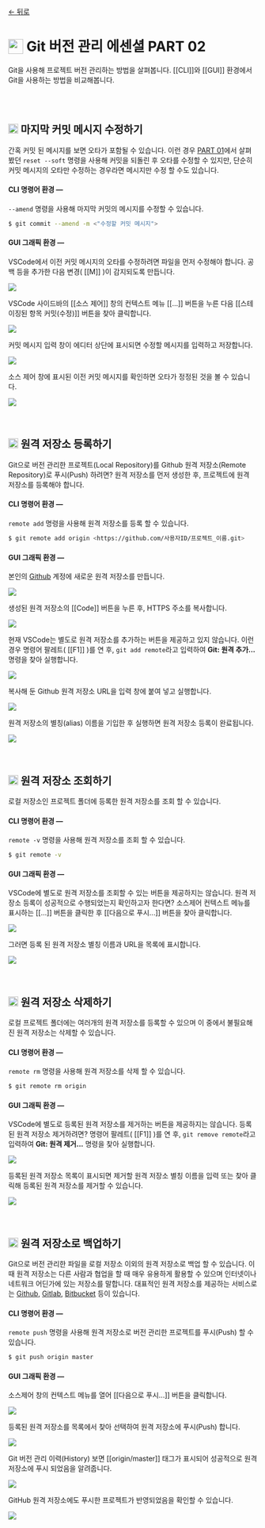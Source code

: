[← 뒤로](./README.md)

# <img src="./assets/icon-git-1.png" alt style="width: 30px; vertical-align: -5px"> Git 버전 관리 에센셜 PART 02

Git을 사용해 프로젝트 버전 관리하는 방법을 살펴봅니다. [[CLI]]와 [[GUI]] 환경에서 Git을 사용하는 방법을 비교해봅니다.

<a href="https://bit.ly/GIT_ESSENTIAL" target="_blank"><img src="./assets/00-COVER.jpg" alt /></a>

<br>

<!-- ----------------------------------------------------------------------- -->


## <img src="./assets/icon-git-2.png" alt style="width: 20px; vertical-align: -1px"> 마지막 커밋 메시지 수정하기

간혹 커밋 된 메시지를 보면 오타가 포함될 수 있습니다. 이런 경우 [PART 01](./PART01.md)에서 살펴봤던 `reset --soft` 명령을 사용해 커밋을 되돌린 후 오타를 수정할 수 있지만, 단순히 커밋 메시지의 오타만 수정하는 경우라면 메시지만 수정 할 수도 있습니다.

#### CLI 명령어 환경 —

`--amend` 명령을 사용해 마지막 커밋의 메시지를 수정할 수 있습니다.

```sh
$ git commit --amend -m <"수정할 커밋 메시지">
```


#### GUI 그래픽 환경 —

VSCode에서 이전 커밋 메시지의 오타를 수정하려면 파일을 먼저 수정해야 합니다. 
공백 등을 추가한 다음 변경( [[M]] )이 감지되도록 만듭니다.

![](assets/vscode-amend-01.png)

VSCode 사이드바의 [[소스 제어]] 창의 컨텍스트 메뉴 [[...]] 버튼을 누른 다음 [[스테이징된 항목 커밋(수정)]] 버튼을 찾아 클릭합니다.

![](assets/vscode-amend-02.png)

커밋 메시지 입력 창이 에디터 상단에 표시되면 수정할 메시지를 입력하고 저장합니다.

![](assets/vscode-amend-03.png)

소스 제어 창에 표시된 이전 커밋 메시지를 확인하면 오타가 정정된 것을 볼 수 있습니다.

![](assets/vscode-amend-04.png)

<br>

<!-- ----------------------------------------------------------------------- -->


## <img src="./assets/icon-git-2.png" alt style="width: 20px; vertical-align: -1px"> 원격 저장소 등록하기

Git으로 버전 관리한 프로젝트(Local Repository)를 Github 원격 저장소(Remote Repository)로 푸시(Push) 하려면? 원격 저장소를 먼저 생성한 후, 프로젝트에 원격 저장소를 등록해야 합니다.

#### CLI 명령어 환경 —

`remote add` 명령을 사용해 원격 저장소를 등록 할 수 있습니다.

```sh
$ git remote add origin <https://github.com/사용자ID/프로젝트_이름.git>
```


#### GUI 그래픽 환경 —

본인의 [Github](https://github.com) 계정에 새로운 원격 저장소를 만듭니다.

![](assets/github-repository-01.jpg)

생성된 원격 저장소의 [[Code]] 버튼을 누른 후, HTTPS 주소를 복사합니다.

![](assets/github-repository-02.jpg)

현재 VSCode는 별도로 원격 저장소를 추가하는 버튼을 제공하고 있지 않습니다.
이런 경우 명령어 팔레트( [[F1]] )를 연 후, `git add remote`라고 입력하여 **Git: 원격 추가...** 명령을 찾아 실행합니다.

![](assets/github-repository-03.png)

복사해 둔 Github 원격 저장소 URL을 입력 창에 붙여 넣고 실행합니다.

![](assets/github-repository-04.png)

원격 저장소의 별칭(alias) 이름을 기입한 후 실행하면 원격 저장소 등록이 완료됩니다.

![](assets/github-repository-05.png)

<br>

<!-- ----------------------------------------------------------------------- -->


## <img src="./assets/icon-git-2.png" alt style="width: 20px; vertical-align: -1px"> 원격 저장소 조회하기

로컬 저장소인 프로젝트 폴더에 등록한 원격 저장소를 조회 할 수 있습니다.

#### CLI 명령어 환경 —

`remote -v` 명령을 사용해 원격 저장소를 조회 할 수 있습니다.

```sh
$ git remote -v
```

#### GUI 그래픽 환경 —

VSCode에 별도로 원격 저장소를 조회할 수 있는 버튼을 제공하지는 않습니다.
원격 저장소 등록이 성공적으로 수행되었는지 확인하고자 한다면? 소스제어 컨텍스트 메뉴를 표시하는 [[...]] 버튼을 클릭한 후
[[다음으로 푸시...]] 버튼을 찾아 클릭합니다.

![](assets/vscode-remote-v01.png)

그러면 등록 된 원격 저장소 별칭 이름과 URL을 목록에 표시합니다.

![](assets/vscode-remote-v02.png)

<br>

<!-- ----------------------------------------------------------------------- -->


## <img src="./assets/icon-git-2.png" alt style="width: 20px; vertical-align: -1px"> 원격 저장소 삭제하기

로컬 프로젝트 폴더에는 여러개의 원격 저장소를 등록할 수 있으며 이 중에서 불필요해진 원격 저장소는 삭제할 수 있습니다.

#### CLI 명령어 환경 —

`remote rm` 명령을 사용해 원격 저장소를 삭제 할 수 있습니다.

```sh
$ git remote rm origin
```

#### GUI 그래픽 환경 —

VSCode에 별도로 등록된 원격 저장소를 제거하는 버튼을 제공하지는 않습니다.
등록된 원격 저장소 제거하려면? 명령어 팔레트( [[F1]] )를 연 후, `git remove remote`라고 입력하여 **Git: 원격 제거...** 명령을 찾아 실행합니다.

![](assets/github-remove-remote-01.png)

등록된 원격 저장소 목록이 표시되면 제거할 원격 저장소 별칭 이름을 입력 또는 찾아 클릭해 등록된 원격 저장소를 제거할 수 있습니다.

![](assets/github-remove-remote-02.png)

<br>

<!-- ----------------------------------------------------------------------- -->


## <img src="./assets/icon-git-2.png" alt style="width: 20px; vertical-align: -1px"> 원격 저장소로 백업하기

Git으로 버전 관리한 파일을 로컬 저장소 이외의 원격 저장소로 백업 할 수 있습니다. 이때 원격 저장소는 다른 사람과 협업을 할 때 매우 유용하게 활용할 수 있으며 인터넷이나 네트워크 어딘가에 있는 저장소를 말합니다. 대표적인 원격 저장소를 제공하는 서비스로는 [Github](https://github.com), [Gitlab](https://gitlab.com), [Bitbucket](https://bitbucket.org/) 등이 있습니다.

#### CLI 명령어 환경 —

`remote push` 명령을 사용해 원격 저장소로 버전 관리한 프로젝트를 푸시(Push) 할 수 있습니다.

```sh
$ git push origin master
```

#### GUI 그래픽 환경 —

소스제어 창의 컨텍스트 메뉴를 열어 [[다음으로 푸시...]] 버튼을 클릭합니다.

![](assets/github-push-01.png)

등록된 원격 저장소를 목록에서 찾아 선택하여 원격 저장소에 푸시(Push) 합니다.

![](assets/github-push-02.png)

Git 버전 관리 이력(History) 보면 [[origin/master]] 태그가 표시되어 성공적으로 원격 저장소에 푸시 되었음을 알려줍니다.

![](assets/github-push-03.png)

GitHub 원격 저장소에도 푸시한 프로젝트가 반영되었음을 확인할 수 있습니다.

![](assets/github-push-04.jpg)

<br>

<!-- ----------------------------------------------------------------------- -->
